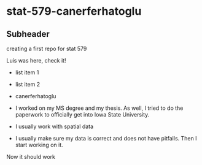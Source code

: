 # stat-579-canerferhatoglu

## Subheader

creating a first repo for stat 579

Luis was here, check it!

- list item 1
- list item 2

- canerferhatoglu
- I worked on my MS degree and my thesis. As well, I tried to do the paperwork to officially get into Iowa State University.
- I usually work with spatial data
- I usually make sure my data is correct and does not have pitfalls. Then I start working on it.

Now it should work

